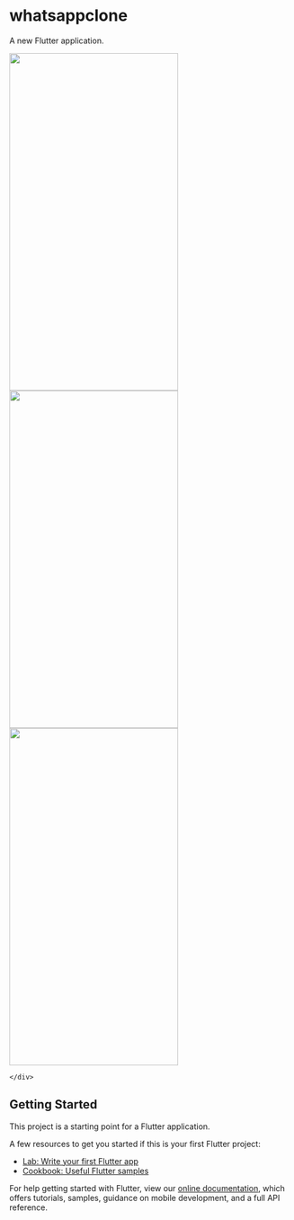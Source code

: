 # whatsappclone

A new Flutter application.
<div class="container">
  <div class="row">
    <img src="https://user-images.githubusercontent.com/69755039/143676321-73eebf3d-9c24-4636-8a4a-901b2c486bfc.png" width="300" height="600">
    <img src="https://user-images.githubusercontent.com/69755039/143676322-f11ca3aa-037f-43cb-993f-ec655d1aae73.png"  width="300" height="600">
    <img src="https://user-images.githubusercontent.com/69755039/143676324-c71babe6-42f3-4e22-8d98-c624239b6aef.png" width="300" height="600">

    </div>

  </div>

## Getting Started

This project is a starting point for a Flutter application.

A few resources to get you started if this is your first Flutter project:

- [Lab: Write your first Flutter app](https://flutter.dev/docs/get-started/codelab)
- [Cookbook: Useful Flutter samples](https://flutter.dev/docs/cookbook)

For help getting started with Flutter, view our
[online documentation](https://flutter.dev/docs), which offers tutorials,
samples, guidance on mobile development, and a full API reference.
